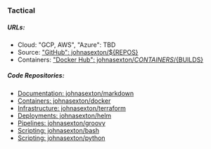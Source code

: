 ### Tactical

##### URLs:
* Cloud: "GCP, AWS", "Azure": TBD
* Source: ["GitHub": johnasexton/${REPOS}](https://github.com/johnasexton?tab=repositories)
* Containers: ["Docker Hub": johnasexton/${CONTAINERS}/${BUILDS}](https://hub.docker.com/u/johnasexton)

##### Code Repositories:
* [Documentation: johnasexton/markdown](https://github.com/johnasexton/markdown)
* [Containers: johnasexton/docker](https://github.com/johnasexton/docker)
* [Infrastructure: johnasexton/terraform](https://github.com/johnasexton/terraform)
* [Deployments: johnasexton/helm](https://github.com/johnasexton/helm)
* [Pipelines: johnasexton/groovy](https://github.com/johnasexton/groovy)
* [Scripting: johnasexton/bash](https://github.com/johnasexton/bash)
* [Scripting: johnasexton/python](https://github.com/johnasexton/python)
